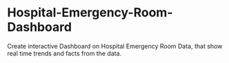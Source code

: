 # Hospital-Emergency-Room-Dashboard
Create interactive Dashboard on Hospital Emergency Room Data, that show real time trends and facts from the data.

